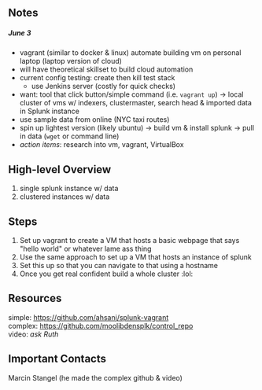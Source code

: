 ## Notes
##### June 3

- vagrant (similar to docker & linux) automate building vm on personal laptop (laptop version of cloud)
- will have theoretical skillset to build cloud automation
- current config testing: create then kill test stack
  - use Jenkins server (costly for quick checks)
- want: tool that click button/simple command (i.e. `vagrant up`) -> local cluster of vms w/ indexers, clustermaster, search head & imported data in Splunk instance
- use sample data from online (NYC taxi routes)
- spin up lightest version (likely ubuntu) -> build vm & install splunk -> pull in data (`wget` or command line)
- *action items*: research into vm, vagrant, VirtualBox

## High-level Overview
1. single splunk instance w/ data
2. clustered instances w/ data

## Steps
1. Set up vagrant to create a VM that hosts a basic webpage that says "hello world" or whatever lame ass thing
2. Use the same approach to set up a VM that hosts an instance of splunk
3. Set this up so that you can navigate to that using a hostname
4. Once you get real confident build a whole cluster :lol:

## Resources
simple: https://github.com/ahsanj/splunk-vagrant  
complex: https://github.com/moolibdensplk/control_repo  
video: *ask Ruth*  

## Important Contacts
Marcin Stangel (he made the complex github & video)

